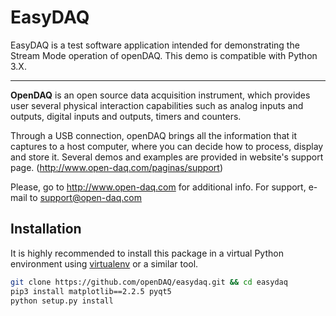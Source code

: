 # EasyDAQ

EasyDAQ is a test software application intended for demonstrating the Stream Mode operation of openDAQ.
This demo is compatible with Python 3.X.
* * *
**OpenDAQ** is an open source data acquisition instrument, which provides user
several physical interaction capabilities such as analog inputs and outputs,
digital inputs and outputs, timers and counters.

Through a USB connection, openDAQ brings all the information that it captures
to a host computer, where you can decide how to process, display and store it.
Several demos and examples are provided in website's support page.
(http://www.open-daq.com/paginas/support)

Please, go to http://www.open-daq.com for additional info.
For support, e-mail to support@open-daq.com

## Installation

It is highly recommended to install this package in a virtual Python environment using
[virtualenv](https://virtualenv.pypa.io/en/stable/) or a similar tool.

```sh
git clone https://github.com/openDAQ/easydaq.git && cd easydaq
pip3 install matplotlib==2.2.5 pyqt5
python setup.py install
```
